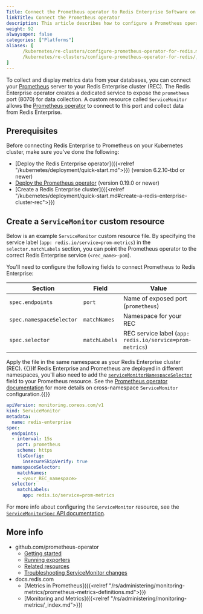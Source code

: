```yaml
---
Title: Connect the Prometheus operator to Redis Enterprise Software on Kubernetes
linkTitle: Connect the Prometheus operator
description: This article describes how to configure a Prometheus operator custom resource to allow it to export metrics from Redis Enterprise Software on Kubernetes.
weight: 92
alwaysopen: false
categories: ["Platforms"]
aliases: [
      /kubernetes/re-clusters/configure-prometheus-operator-for-redis.md,
      /kubernetes/re-clusters/configure-prometheus-operator-for-redis/,
]  
---
```


To collect and display metrics data from your databases, you can connect your [Prometheus](https://prometheus.io/) server to your Redis Enterprise cluster (REC). The Redis Enterprise operator creates a dedicated service to expose the `prometheus` port (8070) for data collection. A custom resource called `ServiceMonitor` allows the [Prometheus operator](https://github.com/prometheus-operator/prometheus-operator/tree/main/Documentation) to connect to this port and collect data from Redis Enterprise.

## Prerequisites

Before connecting Redis Enterprise to Prometheus on your Kubernetes cluster, make sure you've done the following:

- [Deploy the Redis Enterprise operator]({{<relref "/kubernetes/deployment/quick-start.md">}}) (version 6.2.10-tbd or newer)
- [Deploy the Prometheus operator](https://github.com/prometheus-operator/prometheus-operator/blob/main/Documentation/user-guides/getting-started.md) (version 0.19.0 or newer)
- [Create a Redis Enterprise cluster]({{<relref "/kubernetes/deployment/quick-start.md#create-a-redis-enterprise-cluster-rec">}})

## Create a `ServiceMonitor` custom resource

Below is an example `ServiceMonitor` custom resource file. By specifying the service label (`app: redis.io/service=prom-metrics`) in the `selector.matchLabels` section, you can point the Prometheus operator to the correct Redis Enterprise service (`<rec_name>-pom`).

You'll need to configure the following fields to connect Prometheus to Redis Enterprise:

| Section | Field | Value |
|---|---|---|
| `spec.endpoints` | `port` | Name of exposed port (`prometheus`) |
| `spec.namespaceSelector` | `matchNames` | Namespace for your REC |
| `spec.selector` | `matchLabels` | REC service label (`app: redis.io/service=prom-metrics`) |

Apply the file in the same namespace as your Redis Enterprise cluster (REC).
    {{<note>}}If Redis Enterprise and Prometheus are deployed in different namespaces, you'll also need to add the [`serviceMonitorNamespaceSelector`](https://github.com/prometheus-operator/prometheus-operator/blob/main/Documentation/api.md#namespaceselector) field to your Prometheus resource. See the [Prometheus operator documentation](https://github.com/prometheus-operator/prometheus-operator/blob/main/Documentation/user-guides/getting-started.md#related-resources) for more details on cross-namespace `ServiceMonitor` configuration.{{</note>}}


```YAML
apiVersion: monitoring.coreos.com/v1
kind: ServiceMonitor
metadata:
  name: redis-enterprise
spec:
  endpoints:
  - interval: 15s
    port: prometheus
    scheme: https
    tlsConfig:
      insecureSkipVerify: true
  namespaceSelector:
    matchNames:
    - <your_REC_namespace>
  selector:
    matchLabels:
      app: redis.io/service=prom-metrics
```

For more info about configuring the `ServiceMonitor` resource, see the [`ServiceMonitorSpec` API documentation](https://github.com/prometheus-operator/prometheus-operator/blob/main/Documentation/api.md#servicemonitorspec).

## More info

- github.com/prometheus-operator
  - [Getting started](https://github.com/prometheus-operator/prometheus-operator/blob/main/Documentation/user-guides/getting-started.md)
  - [Running exporters](https://github.com/prometheus-operator/prometheus-operator/blob/main/Documentation/user-guides/running-exporters.md)
  - [Related resources](https://github.com/prometheus-operator/prometheus-operator/blob/main/Documentation/user-guides/getting-started.md#related-resources)
  - [Troubleshooting ServiceMonitor changes](https://github.com/prometheus-operator/prometheus-operator/blob/main/Documentation/custom-metrics-elements.png)
- docs.redis.com
  - [Metrics in Prometheus]({{<relref "/rs/administering/monitoring-metrics/prometheus-metrics-definitions.md">}})
  - [Monitoring and Metrics]({{<relref "/rs/administering/monitoring-metrics/_index.md">}})
